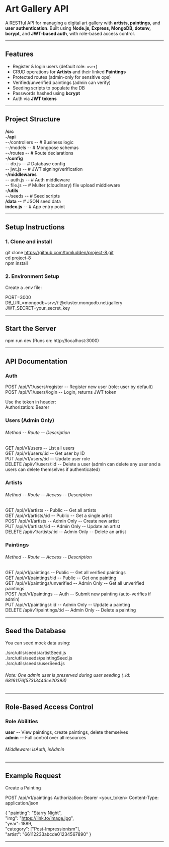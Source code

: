 # Art Gallery API

A RESTful API for managing a digital art gallery with **artists, paintings**, and **user authentication**. Built using **Node.js, Express, MongoDB, dotenv, bcrypt**, and **JWT-based auth**, with role-based access control.

---

## Features

- Register & login users (default role: `user`)
- CRUD operations for **Artists** and their linked **Paintings**
- Protected routes (admin-only for sensitive ops)
- Verified/unverified paintings (admin can verify)
- Seeding scripts to populate the DB
- Passwords hashed using **bcrypt**
- Auth via **JWT tokens**

---

## Project Structure

**/src**\
**-/api**\
--/controllers -- # Business logic\
--/models -- # Mongoose schemas\
--/routes -- # Route declarations\
**-/config**\
-- db.js -- # Database config\
-- jwt.js -- # JWT signing/verification\
**-/middlewares**\
-- auth.js -- # Auth middleware\
-- file.js -- # Multer (cloudinary) file upload middleware\
**-/utils**\
--/seeds -- # Seed scripts\
**/data** -- # JSON seed data\
**index.js** -- # App entry point

---

## Setup Instructions

### 1. Clone and install

git clone https://github.com/tomludden/project-8.git \
cd project-8\
npm install

### 2. Environment Setup

Create a .env file:

PORT=3000\
DB_URL=mongodb+srv://<username>:<password>@cluster.mongodb.net/gallery\
JWT_SECRET=your_secret_key

---

## Start the Server

npm run dev (Runs on: http://localhost:3000)

---

## API Documentation

### Auth

POST /api/V1/users/register -- Register new user (role: user by default)\
POST /api/V1/users/login -- Login, returns JWT token

Use the token in header:\
Authorization: Bearer <token>

### Users (Admin Only)

###### Method -- Route -- Description

GET /api/v1/users -- List all users\
GET /api/v1/users/:id -- Get user by ID\
PUT /api/v1/users/:id -- Update user role\
DELETE /api/v1/users/:id -- Delete a user (admin can delete any user and a users can delete themselves if authenticated)

### Artists

###### Method -- Route -- Access -- Description

GET /api/v1/artists -- Public -- Get all artists\
GET /api/v1/artists/:id -- Public -- Get a single artist\
POST /api/v1/artists -- Admin Only -- Create new artist\
PUT /api/v1/artists/:id -- Admin Only -- Update an artist\
DELETE /api/v1/artists/:id -- Admin Only -- Delete an artist

### Paintings

###### Method -- Route -- Access -- Description

GET /api/v1/paintings -- Public -- Get all verified paintings\
GET /api/v1/paintings/:id -- Public -- Get one painting\
GET /api/v1/paintings/unverified -- Admin Only -- Get all unverified paintings\
POST /api/v1/paintings -- Auth -- Submit new painting (auto-verifies if admin)\
PUT /api/v1/paintings/:id -- Admin Only -- Update a painting\
DELETE /api/v1/paintings/:id -- Admin Only -- Delete a painting

---

## Seed the Database

You can seed mock data using:

./src/utils/seeds/artistSeed.js\
./src/utils/seeds/paintingSeed.js\
./src/utils/seeds/userSeed.js

###### Note: One admin user is preserved during user seeding (\_id: 68161176f57313443ce20393)

---

## Role-Based Access Control

### Role Abilities

**user** -- View paintings, create paintings, delete themselves\
**admin** -- Full control over all resources

###### Middleware: isAuth, isAdmin

---

## Example Request

Create a Painting

POST /api/v1/paintings
Authorization: Bearer <your_token>
Content-Type: application/json

{
"painting": "Starry Night", \
"img": "https://link.to/image.jpg", \
"year": 1889, \
"category": ["Post-Impressionism"], \
"artist": "66112233abcde01234567890"
}

---
